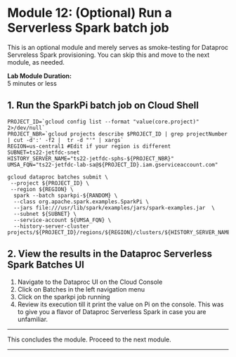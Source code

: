 # Module 12: (Optional) Run a Serverless Spark batch job

This is an optional module and merely serves as smoke-testing for Dataproc Servreless Spark provisioning. You can skip this and move to the next module, as needed.

**Lab Module Duration:** <br>
5 minutes or less

## 1. Run the SparkPi batch job on Cloud Shell


```
PROJECT_ID=`gcloud config list --format "value(core.project)" 2>/dev/null`
PROJECT_NBR=`gcloud projects describe $PROJECT_ID | grep projectNumber | cut -d':' -f2 |  tr -d "'" | xargs`
REGION=us-central1 #Edit if your region is different
SUBNET=ts22-jetfdc-snet
HISTORY_SERVER_NAME="ts22-jetfdc-sphs-${PROJECT_NBR}"
UMSA_FQN="ts22-jetfdc-lab-sa@${PROJECT_ID}.iam.gserviceaccount.com"

gcloud dataproc batches submit \
 --project ${PROJECT_ID} \
 --region ${REGION} \
  spark --batch sparkpi-${RANDOM} \
  --class org.apache.spark.examples.SparkPi \
  --jars file:///usr/lib/spark/examples/jars/spark-examples.jar  \
  --subnet ${SUBNET} \
  --service-account ${UMSA_FQN} \
  --history-server-cluster projects/${PROJECT_ID}/regions/${REGION}/clusters/${HISTORY_SERVER_NAME}
```

## 2. View the results in the Dataproc Serverless Spark Batches UI

1. Navigate to the Dataproc UI on the Cloud Console
2. Click on Batches in the left navigation menu
3. Click on the sparkpi job running
4. Review its execution till it print the value on Pi on the console.
This was to give you a flavor of Dataproc Serverless Spark in case you are unfamiliar.

<hr>

This concludes the module. Proceed to the next module.

<hr>

